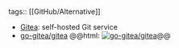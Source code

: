 tags:: [[GitHub/Alternative]]

- [Gitea](https://about.gitea.com/): self-hosted Git service
- [go-gitea/gitea](https://github.com/go-gitea/gitea)
  @@html: <a href="https://github.com/go-gitea/gitea/"><img src="https://github-readme-stats-astronomer.vercel.app/api/pin/?username=go-gitea&repo=gitea&theme=tokyonight" alt="go-gitea/gitea"/></a>@@